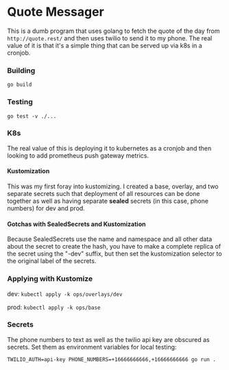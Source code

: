 # Quote Messager

This is a dumb program that uses golang to fetch the quote of the day from `http://quote.rest/` and then uses twilio to send it to my phone.  The real value of it is that it's a simple thing that can be served up via k8s in a cronjob.

### Building

`go build`

### Testing

`go test -v ./...`

### K8s

The real value of this is deploying it to kubernetes as a cronjob and then looking to add prometheus push gateway metrics.

#### Kustomization

This was my first foray into kustomizing.  I created a base, overlay, and two separate secrets such that deployment of all resources can be done together as well as having separate **sealed** secrets (in this case, phone numbers) for dev and prod.

#### Gotchas with SealedSecrets and Kustomization

Because SealedSecrets use the name and namespace and all other data about the secret to create the hash, you have to make a complete replica of the secret using the "-dev" suffix, but then set the kustomization selector to the original label of the secrets.

### Applying with Kustomize

dev:
`kubectl apply -k ops/overlays/dev`

prod:
`kubectl apply -k ops/base`

### Secrets

The phone numbers to text as well as the twilio api key are obscured as secrets.  Set them as environment variables for local testing:

```shell
TWILIO_AUTH=api-key PHONE_NUMBERS=+16666666666,+16666666666 go run .
```